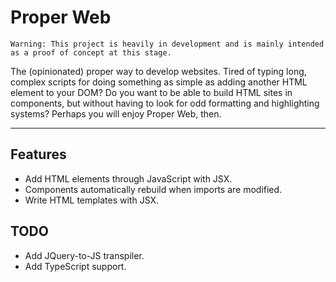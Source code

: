 # Proper Web
`Warning: This project is heavily in development and is mainly intended as a proof of concept at this stage.`

The (opinionated) proper way to develop websites. Tired of typing long, complex scripts for doing something as simple as adding another HTML element to your DOM? Do you want to be able to build HTML sites in components, but without having to look for odd formatting and highlighting systems? Perhaps you will enjoy Proper Web, then.

---

## Features
- Add HTML elements through JavaScript with JSX.
- Components automatically rebuild when imports are modified.
- Write HTML templates with JSX.

## TODO
- Add JQuery-to-JS transpiler.
- Add TypeScript support.